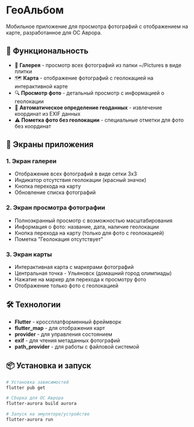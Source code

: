 # ГеоАльбом

Мобильное приложение для просмотра фотографий с отображением на карте, разработанное для ОС Аврора.

## 📱 Функциональность

- 📸 **Галерея** - просмотр всех фотографий из папки ~/Pictures в виде плитки
- 🗺️ **Карта** - отображение фотографий с геолокацией на интерактивной карте
- 🔍 **Просмотр фото** - детальный просмотр с информацией о геолокации
- 📍 **Автоматическое определение геоданных** - извлечение координат из EXIF данных
- ⚠️ **Пометка фото без геолокации** - специальные отметки для фото без координат

## 🎯 Экраны приложения

### 1. Экран галереи
- Отображение всех фотографий в виде сетки 3x3
- Индикатор отсутствия геолокации (красный значок)
- Кнопка перехода на карту
- Обновление списка фотографий

### 2. Экран просмотра фотографии
- Полноэкранный просмотр с возможностью масштабирования
- Информация о фото: название, дата, наличие геолокации
- Кнопка перехода на карту (только для фото с геолокацией)
- Пометка "Геолокация отсутствует"

### 3. Экран карты
- Интерактивная карта с маркерами фотографий
- Центральная точка - Ульяновск (домашний город олимпиады)
- Нажатие на маркер для перехода к просмотру фото
- Отображение только фото с геолокацией

## 🛠 Технологии

- **Flutter** - кроссплатформенный фреймворк
- **flutter_map** - для отображения карт
- **provider** - для управления состоянием
- **exif** - для чтения метаданных фотографий
- **path_provider** - для работы с файловой системой

## 📦 Установка и запуск

```bash
# Установка зависимостей
flutter pub get

# Сборка для ОС Аврора
flutter-aurora build aurora

# Запуск на эмуляторе/устройстве
flutter-aurora run
